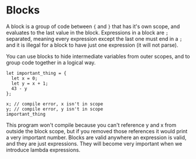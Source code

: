 # Blocks

A block is a group of code between `{` and `}` that has it's own scope, and
evaluates to the last value in the block. Expressions in a block are `;`
separated, meaning every expression except the last one must end in a `;` and
it is illegal for a block to have just one expression (it will not parse).

You can use blocks to hide intermediate variables from outer scopes, and to
group code together in a logical way.

```graphix
let important_thing = {
  let x = 0;
  let y = x + 1;
  43 - y
};

x; // compile error, x isn't in scope
y; // compile error, y isn't in scope
important_thing
```

This program won't compile because you can't reference y and x from outside the
block scope, but if you removed those references it would print a very important
number. Blocks are valid anywhere an expression is valid, and they are just
expressions. They will become very important when we introduce lambda
expressions.
